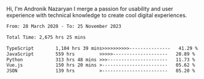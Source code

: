 Hi, I'm Andronik Nazaryan
I merge a passion for usability and user experience with technical knowledge to create cool digital experiences.


<!--START_SECTION:waka-->

```txt
From: 28 March 2020 - To: 25 November 2023

Total Time: 2,675 hrs 25 mins

TypeScript        1,104 hrs 39 mins>>>>>>>>>>---------------   41.29 %
JavaScript        559 hrs         >>>>>--------------------   20.89 %
Python            313 hrs 48 mins >>>----------------------   11.73 %
Vue.js            150 hrs 20 mins >------------------------   05.62 %
JSON              139 hrs         >------------------------   05.20 %
```

<!--END_SECTION:waka-->
